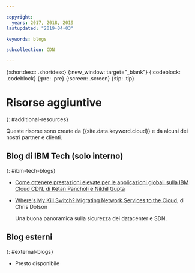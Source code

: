 ```yaml
---

copyright:
  years: 2017, 2018, 2019
lastupdated: "2019-04-03"

keywords: blogs

subcollection: CDN

---
```


{:shortdesc: .shortdesc}
{:new_window: target="_blank"}
{:codeblock: .codeblock}
{:pre: .pre}
{:screen: .screen}
{:tip: .tip}

# Risorse aggiuntive
{: #additional-resources}

Queste risorse sono create da {{site.data.keyword.cloud}} e da alcuni dei nostri partner e clienti.

## Blog di IBM Tech (solo interno)
{: #ibm-tech-blogs}

 * [Come ottenere prestazioni elevate per le applicazioni globali sulla IBM Cloud CDN, di Ketan Pancholi e Nikhil Gupta](https://www.ibm.com/w3-techblog/use-cases/2018/05/content-delivery-service/)
 
 * [Where's My Kill Switch? Migrating Network Services to the Cloud](https://www.ibm.com/w3-techblog/wcp/2018/09/migrating-network-services/), di Chris Dotson
 
   Una buona panoramica sulla sicurezza dei datacenter e SDN.


## Blog esterni
{: #external-blogs}

* Presto disponibile
